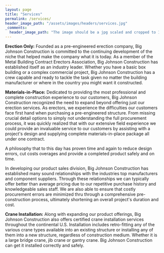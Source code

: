```yaml
---
layout: page
title: "Services"
permalink: /services/
header_image_path: "/assets/images/headers/services.jpg"
_comments:
  header_image_path: "The image should be a jpg scaled and cropped to 1200px wide by 350px tall."
---
```

**Erection Only:** Founded as a pre-engineered erection company, Big Johnson Construction is committed to the continuing development of the niche that helped make the company what it is today. As a member of the Metal Building Contract Erectors Association, Big Johnson Construction has established itself as an industry leader. Whether you have a basic box building or a complex commercial project, Big Johnson Construction has a crew capable and ready to tackle the task given no matter the building manufacturer or where in the country you might want it constructed.   

**Materials-in-Place:** Dedicated to providing the most professional and complete construction experience to our customers, Big Johnson Construction recognized the need to expand beyond offering just our erection services. As erectors, we experience the difficulties our customers face first hand when purchasing a pre-engineered structure. From missing crucial detail options to simply not understanding the full procurement process, it was quickly realized that with our extensive field experience we could provide an invaluable service to our customers by assisting with a project's design and supplying complete materials-in-place package all under one contract. 

A philosophy that to this day has proven time and again to reduce design errors, cut costs overages and provide a completed product safely and on time. 

In developing our product sales division, Big Johnson Construction has established many sound relationships with the industries top manufacturers and component suppliers. Through these relationships we can typically offer better than average pricing due to our repetitive purchase history and knowledgeable sales staff. We are also able to ensure that costly procurement errors are minimized thru through a comprehensive pre-construction process, ultimately shortening an overall project's duration and cost.

**Crane Installation:** Along with expanding our product offerings, Big Johnson Construction also offers certified crane installation services throughout the continental U.S. Installation includes retro-fitting any of the various crane types available into an existing structure or installing any of them into a new structure, regardless of construction medium. Whether it is a large bridge crane, jib crane or gantry crane. Big Johnson Construction can get it installed correctly and safely. 
